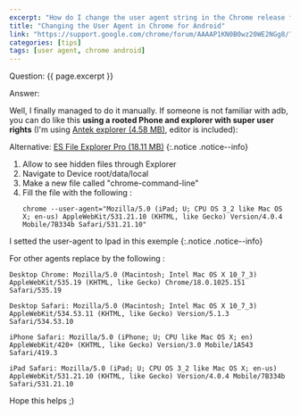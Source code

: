 ```yaml
---
excerpt: "How do I change the user agent string in the Chrome release for Android?"
title: "Changing the User Agent in Chrome for Android"
link: "https://support.google.com/chrome/forum/AAAAP1KN0B0wz20WE2NGg8/?hl=id"
categories: [tips]
tags: [user agent, chrome android]
---
```


Question: {{ page.excerpt }}

Answer:

Well, I finally managed to do it manually.
If someone is not familiar with adb, you can do like this **using a rooted Phone and explorer with super user rights** (I'm using [Antek explorer (4.58 MB)](/mega.nz/?key=&file=), editor is included):

Alternative: [ES File Explorer Pro (18.11 MB)](/mega.nz/?key=&file=)
{:.notice .notice--info}

1. Allow to see hidden files through Explorer
2. Navigate to Device root/data/local
3. Make a new file called "chrome-command-line"
4. Fill the file with the following :
   ```
   chrome --user-agent="Mozilla/5.0 (iPad; U; CPU OS 3_2 like Mac OS X; en-us) AppleWebKit/531.21.10 (KHTML, like Gecko) Version/4.0.4 Mobile/7B334b Safari/531.21.10"
   ```
 
I setted the user-agent to Ipad in this exemple
{:.notice .notice--info}

For other agents replace by the following :
 
```text
Desktop Chrome: Mozilla/5.0 (Macintosh; Intel Mac OS X 10_7_3) AppleWebKit/535.19 (KHTML, like Gecko) Chrome/18.0.1025.151 Safari/535.19
```

```text
Desktop Safari: Mozilla/5.0 (Macintosh; Intel Mac OS X 10_7_3) AppleWebKit/534.53.11 (KHTML, like Gecko) Version/5.1.3 Safari/534.53.10
```

```text
iPhone Safari: Mozilla/5.0 (iPhone; U; CPU like Mac OS X; en) AppleWebKit/420+ (KHTML, like Gecko) Version/3.0 Mobile/1A543 Safari/419.3
```

```text
iPad Safari: Mozilla/5.0 (iPad; U; CPU OS 3_2 like Mac OS X; en-us) AppleWebKit/531.21.10 (KHTML, like Gecko) Version/4.0.4 Mobile/7B334b Safari/531.21.10
```
 
Hope this helps ;)
